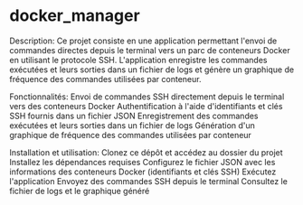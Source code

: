# docker_manager

Description:
Ce projet consiste en une application permettant l'envoi de commandes directes depuis le terminal vers un parc de conteneurs Docker en utilisant le protocole SSH. L'application enregistre les commandes exécutées et leurs sorties dans un fichier de logs et génère un graphique de fréquence des commandes utilisées par conteneur.

Fonctionnalités:
Envoi de commandes SSH directement depuis le terminal vers des conteneurs Docker
Authentification à l'aide d'identifiants et clés SSH fournis dans un fichier JSON
Enregistrement des commandes exécutées et leurs sorties dans un fichier de logs
Génération d'un graphique de fréquence des commandes utilisées par conteneur

Installation et utilisation:
Clonez ce dépôt et accédez au dossier du projet
Installez les dépendances requises
Configurez le fichier JSON avec les informations des conteneurs Docker (identifiants et clés SSH)
Exécutez l'application
Envoyez des commandes SSH depuis le terminal
Consultez le fichier de logs et le graphique généré
